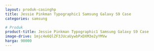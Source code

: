 ```yaml
---
layout: produk-casinghp
title: Jessie Pinkman Typographic1 Samsung Galaxy S9 Case
categories: samsung

# Produk
product-title: Jessie Pinkman Typographic1 Samsung Galaxy S9 Case
image-drive: 1mjc4e6QlZF3JUcaUywbPxDXM3e2yYMVw
harga: 90000
---
```


